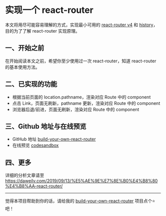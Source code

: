# 实现一个 react-router

本文将用尽可能容易理解的方式，实现最小可用的 [react-router v4](https://github.com/ReactTraining/react-router) 和 [history](https://github.com/ReactTraining/history)，目的为了了解 react-router 实现原理。

## 一、开始之前

在开始阅读本文之前，希望你至少使用过一次 react-router，知道 react-router 的基本使用方法。

## 二、已实现的功能

- 根据当前页面的 location.pathname，渲染对应 Route 中的 component
- 点击 Link，页面无刷新，pathname 更新，渲染对应 Route 中的 component
- 浏览器后退/前进，页面无刷新，渲染对应 Route 中的 component

## 三、Github 地址与在线预览

- GitHub 地址 [build-your-own-react-router](https://github.com/build-your-own-tutorial/build-your-own-react-router)
- 在线预览 [codesandbox](https://codesandbox.io/s/great-moon-09fn6)

## 四、更多
详细的分析文章请至 https://daweilv.com/2019/09/13/%E5%AE%9E%E7%8E%B0%E4%B8%80%E4%B8%AA-react-router/

------

觉得本项目帮助到你的话，请给我的 [build-your-own-react-router](https://github.com/build-your-own-tutorial/build-your-own-react-router) 项目点个⭐️吧！
